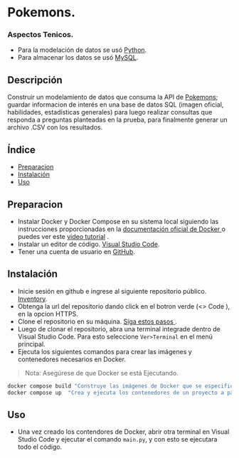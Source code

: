 # Pokemons.
### Aspectos Tenicos.
- Para la modelación de datos se usó [Python](https://docs.python.org/3/).
- Para almacenar los datos se usó [MySQL](https://dev.mysql.com/doc/).

## Descripción


Construir un modelamiento de datos que consuma la API de [Pokemons](https://pokeapi.co/); guardar informacion de interés en una base de datos SQL (imagen oficial, habilidades, estadísticas generales) para luego realizar consultas que responda a preguntas planteadas en la prueba, para finalmente generar un archivo .CSV con los resultados.

## Índice 

- [Preparacion](#Preparacion)
- [Instalación](#instalación)
- [Uso](#uso)

## Preparacion
- Instalar Docker y Docker Compose en su sistema local siguiendo las instrucciones proporcionadas en la   [documentación oficial de Docker ](https://docs.docker.com/) o puedes ver este [video tutorial](https://www.faztweb.com/contenido/doker-desktop-windows) .
- Instalar un editor de código. [Visual Studio Code](https://code.visualstudio.com).
- Tener una cuenta de usuario en [GitHub](https://github.com/).

## Instalación

- Inicie sesión en github e ingrese al siguiente repositorio público. [Inventory](https://github.com/estiven199/pokemons).
- Obtenga la url del repositorio dando click en el botron verde (<> Code ),  en la opcion HTTPS.
- Clone el repositorio en su máquina.  [Siga estos pasos ](https://learn.microsoft.com/es-es/azure/developer/javascript/how-to/with-visual-studio-code/clone-github-repository?tabs=create-repo-command-palette%2Cinitialize-repo-activity-bar%2Ccreate-branch-command-palette%2Ccommit-changes-command-palette%2Cpush-command-palette).
- Luego de clonar el repositorio, abra una terminal integrade dentro de Visual Studio Code.  Para esto seleccione `Ver>Terminal` en el menú principal.
- Ejecuta los siguientes comandos para crear las imágenes y contenedores necesarios en Docker.
> Nota: Asegúrese de que Docker se está Ejecutando.

```sh
docker compose build "Construye las imágenes de Docker que se especifican en el archivo docker-compose.yml"
docker compose up  "Crea y ejecuta los contenedores de un proyecto a partir de las imágenes de Docker"
```

## Uso
- Una vez creado los contendores de Docker, abrir otra terminal en Visual Studio Code y ejecutar el comando `main.py`, y con esto se ejecutara todo el código.